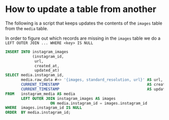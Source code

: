 # How to update a table from another

The following is a script that keeps updates the contents of the `images` table from the `media` table.

In order to figure out which records are missing in the `images` table we do a `LEFT OUTER JOIN ... WHERE <key> IS NULL`


```sql
INSERT INTO instagram_images
            (instagram_id,
             url,
             created_at,
             updated_at)
SELECT media.instagram_id,
       media.raw_data #>> '{images, standard_resolution, url}' AS url,
       CURRENT_TIMESTAMP                                       AS created_at,
       CURRENT_TIMESTAMP                                       AS updated_at
FROM   instagram_media AS media
       LEFT OUTER JOIN instagram_images AS images
                    ON media.instagram_id = images.instagram_id
WHERE  images.instagram_id IS NULL
ORDER  BY media.instagram_id;
```
